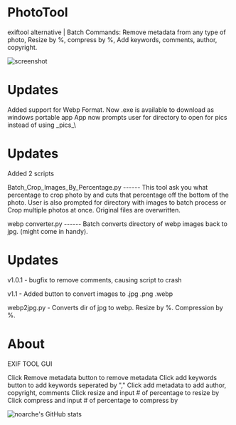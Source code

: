 # PhotoTool
exiftool alternative | Batch Commands: Remove metadata from any type of photo, Resize by %, compress by %, Add keywords, comments, author, copyright.

![screenshot](https://github.com/noarche/PhotoTool-GUI/blob/main/September%2030%202023%200803%20AM.jpg?raw=true)

# Updates
Added support for Webp Format. 
Now .exe is available to download as windows portable app
App now prompts user for directory to open for pics instead of using \_pics_\

# Updates
Added 2 scripts 

Batch_Crop_Images_By_Percentage.py ------ This tool ask you what percentage to crop photo by and cuts that percentage off the bottom of the photo. User is also prompted for directory with images to batch process or Crop multiple photos at once. Original files are overwritten.

webp converter.py ------ Batch converts directory of webp images back to jpg. (might come in handy).

# Updates
v1.0.1 - bugfix to remove comments, causing script to crash

v1.1 - Added button to convert images to .jpg .png .webp

webp2jpg.py - Converts dir of jpg to webp. Resize by %. Compression by %. 


# About

EXIF TOOL GUI


Click Remove metadata button to remove metadata
Click add keywords button to add keywords seperated by ","
Click add metadata to add author, copyright, comments
Click resize and input # of percentage to resize by
Click compress and input # of percentage to compress by

![noarche's GitHub stats](https://github-readme-stats.vercel.app/api?username=noarche&show_icons=true&theme=transparent)
